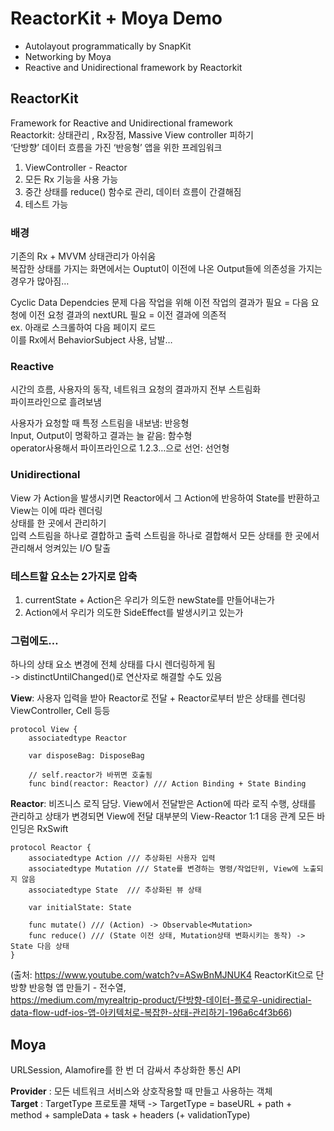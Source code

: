 # ReactorKit + Moya Demo

- Autolayout programmatically by SnapKit
- Networking by Moya
- Reactive and Unidirectional framework by Reactorkit

## ReactorKit
Framework for Reactive and Unidirectional framework     
Reactorkit: 상태관리 ,  Rx장점, Massive View controller 피하기     
‘단방향’ 데이터 흐름을 가진 ‘반응형’ 앱을 위한 프레임워크    
1. ViewController - Reactor 
2. 모든 Rx 기능을 사용 가능 
3. 중간 상태를 reduce() 함수로 관리, 데이터 흐름이 간결해짐 
4. 테스트 가능 

### 배경  
기존의 Rx + MVVM 상태관리가 아쉬움   
복잡한 상태를 가지는 화면에서는 Ouptut이 이전에 나온 Output들에 의존성을 가지는 경우가 많아짐…     

Cyclic Data Dependcies 문제
다음 작업을 위해 이전 작업의 결과가 필요 = 다음 요청에 이전 요청 결과의 nextURL 필요 = 이전 결과에 의존적    
ex. 아래로 스크롤하여 다음 페이지 로드     
이를 Rx에서 BehaviorSubject 사용, 남발…     

### Reactive
시간의 흐름, 사용자의 동작, 네트워크 요청의 결과까지 전부 스트림화    
파이프라인으로 흘려보냄      

사용자가 요청할 때 특정 스트림을 내보냄: 반응형   
Input, Output이 명확하고 결과는 늘 같음: 함수형     
operator사용해서 파이프라인으로 1.2.3…으로 선언: 선언형       

### Unidirectional    
View 가 Action을 발생시키면 Reactor에서 그 Action에 반응하여 State를 반환하고 View는 이에 따라 렌더링     
상태를 한 곳에서 관리하기      
입력 스트림을 하나로 결합하고 출력 스트림을 하나로 결합해서 모든 상태를 한 곳에서 관리해서 엉켜있는 I/O 탈출     

### 테스트할 요소는 2가지로 압축
1. currentState + Action은 우리가 의도한 newState를 만들어내는가      
2. Action에서 우리가 의도한 SideEffect를 발생시키고 있는가       

### 그럼에도…
하나의 상태 요소 변경에 전체 상태를 다시 렌더링하게 됨     
-> distinctUntilChanged()로 연산자로 해결할 수도 있음     

**View**: 사용자 입력을 받아 Reactor로 전달 + Reactor로부터 받은 상태를 렌더링 ViewController, Cell 등등 
  
```
protocol View {
	associatedtype Reactor

	var disposeBag: DisposeBag 

	// self.reactor가 바뀌면 호출됨
	func bind(reactor: Reactor) /// Action Binding + State Binding 
```

**Reactor**: 비즈니스 로직 담당. View에서 전달받은 Action에 따라 로직 수행, 상태를 관리하고 상태가 변경되면 View에 전달
대부분의 View-Reactor 1:1 대응 관계 
모든 바인딩은 RxSwift 

```
protocol Reactor {
	associatedtype Action /// 추상화된 사용자 입력 
 	associatedtype Mutation /// State를 변경하는 명령/작업단위, View에 노출되지 않음
	associatedtype State  /// 추상화된 뷰 상태 

	var initialState: State

	func mutate() /// (Action) -> Observable<Mutation>
	func reduce() /// (State 이전 상태, Mutation상태 변화시키는 동작) -> State 다음 상태
}
```

(출처: https://www.youtube.com/watch?v=ASwBnMJNUK4 ReactorKit으로 단방향 반응형 앱 만들기 - 전수열,    
https://medium.com/myrealtrip-product/단방향-데이터-플로우-unidirectial-data-flow-udf-ios-앱-아키텍처로-복잡한-상태-관리하기-196a6c4f3b66)

## Moya

URLSession, Alamofire를 한 번 더 감싸서 추상화한 통신 API      

**Provider** : 모든 네트워크 서비스와 상호작용할 때 만들고 사용하는 객체     
**Target** : TargetType 프로토콜 채택  -> TargetType  = baseURL + path + method + sampleData + task + headers (+ validationType)   

